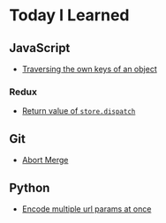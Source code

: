 # Today I Learned

## JavaScript
- [Traversing the own keys of an object](javascript/traversing-own-keys-object.md)
### Redux
- [Return value of `store.dispatch`](javascript/redux-dispatch-return-value.md)
## Git
- [Abort Merge](git/abort-merge.md)
## Python
- [Encode multiple url params at once](python/encode-multiple-params.md)
